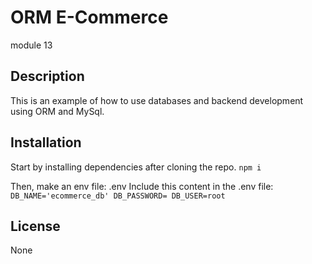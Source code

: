 #  ORM E-Commerce
module 13

## Description
This is an example of how to use databases and backend development using ORM and MySql.


## Installation
Start by installing dependencies after cloning the repo.
`
npm i
`

Then, make an env file: .env
Include this content in the .env file:
`
DB_NAME='ecommerce_db'
DB_PASSWORD=
DB_USER=root
`

## License
None